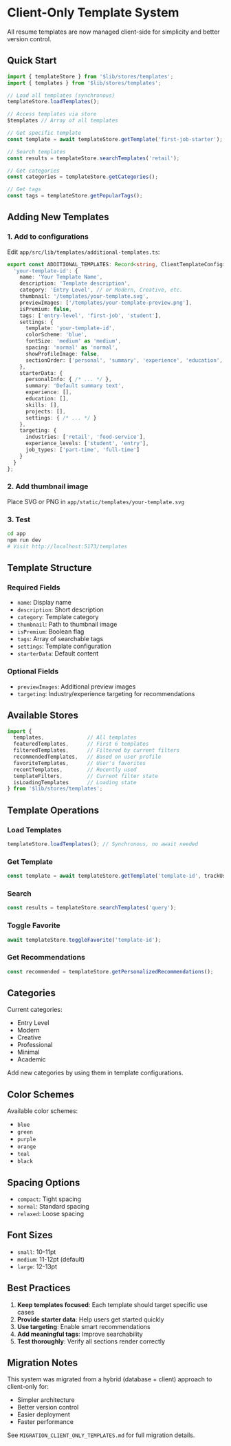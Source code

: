 # Client-Only Template System

All resume templates are now managed client-side for simplicity and better version control.

## Quick Start

```typescript
import { templateStore } from '$lib/stores/templates';
import { templates } from '$lib/stores/templates';

// Load all templates (synchronous)
templateStore.loadTemplates();

// Access templates via store
$templates // Array of all templates

// Get specific template
const template = await templateStore.getTemplate('first-job-starter');

// Search templates
const results = templateStore.searchTemplates('retail');

// Get categories
const categories = templateStore.getCategories();

// Get tags
const tags = templateStore.getPopularTags();
```

## Adding New Templates

### 1. Add to configurations

Edit `app/src/lib/templates/additional-templates.ts`:

```typescript
export const ADDITIONAL_TEMPLATES: Record<string, ClientTemplateConfig> = {
  'your-template-id': {
    name: 'Your Template Name',
    description: 'Template description',
    category: 'Entry Level', // or Modern, Creative, etc.
    thumbnail: '/templates/your-template.svg',
    previewImages: ['/templates/your-template-preview.png'],
    isPremium: false,
    tags: ['entry-level', 'first-job', 'student'],
    settings: {
      template: 'your-template-id',
      colorScheme: 'blue',
      fontSize: 'medium' as 'medium',
      spacing: 'normal' as 'normal',
      showProfileImage: false,
      sectionOrder: ['personal', 'summary', 'experience', 'education', 'skills']
    },
    starterData: {
      personalInfo: { /* ... */ },
      summary: 'Default summary text',
      experience: [],
      education: [],
      skills: [],
      projects: [],
      settings: { /* ... */ }
    },
    targeting: {
      industries: ['retail', 'food-service'],
      experience_levels: ['student', 'entry'],
      job_types: ['part-time', 'full-time']
    }
  }
};
```

### 2. Add thumbnail image

Place SVG or PNG in `app/static/templates/your-template.svg`

### 3. Test

```bash
cd app
npm run dev
# Visit http://localhost:5173/templates
```

## Template Structure

### Required Fields
- `name`: Display name
- `description`: Short description
- `category`: Template category
- `thumbnail`: Path to thumbnail image
- `isPremium`: Boolean flag
- `tags`: Array of searchable tags
- `settings`: Template configuration
- `starterData`: Default content

### Optional Fields
- `previewImages`: Additional preview images
- `targeting`: Industry/experience targeting for recommendations

## Available Stores

```typescript
import {
  templates,              // All templates
  featuredTemplates,      // First 6 templates
  filteredTemplates,      // Filtered by current filters
  recommendedTemplates,   // Based on user profile
  favoriteTemplates,      // User's favorites
  recentTemplates,        // Recently used
  templateFilters,        // Current filter state
  isLoadingTemplates      // Loading state
} from '$lib/stores/templates';
```

## Template Operations

### Load Templates
```typescript
templateStore.loadTemplates(); // Synchronous, no await needed
```

### Get Template
```typescript
const template = await templateStore.getTemplate('template-id', trackUsage = true);
```

### Search
```typescript
const results = templateStore.searchTemplates('query');
```

### Toggle Favorite
```typescript
await templateStore.toggleFavorite('template-id');
```

### Get Recommendations
```typescript
const recommended = templateStore.getPersonalizedRecommendations();
```

## Categories

Current categories:
- Entry Level
- Modern
- Creative
- Professional
- Minimal
- Academic

Add new categories by using them in template configurations.

## Color Schemes

Available color schemes:
- `blue`
- `green`
- `purple`
- `orange`
- `teal`
- `black`

## Spacing Options

- `compact`: Tight spacing
- `normal`: Standard spacing
- `relaxed`: Loose spacing

## Font Sizes

- `small`: 10-11pt
- `medium`: 11-12pt (default)
- `large`: 12-13pt

## Best Practices

1. **Keep templates focused**: Each template should target specific use cases
2. **Provide starter data**: Help users get started quickly
3. **Use targeting**: Enable smart recommendations
4. **Add meaningful tags**: Improve searchability
5. **Test thoroughly**: Verify all sections render correctly

## Migration Notes

This system was migrated from a hybrid (database + client) approach to client-only for:
- Simpler architecture
- Better version control
- Easier deployment
- Faster performance

See `MIGRATION_CLIENT_ONLY_TEMPLATES.md` for full migration details.
